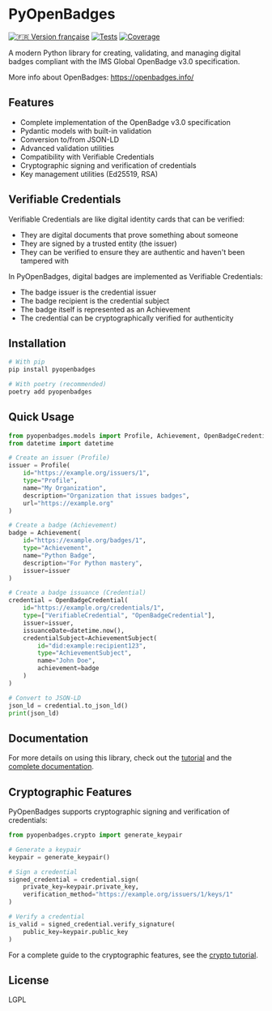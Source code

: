 # PyOpenBadges

[![🇫🇷 Version française](https://img.shields.io/badge/🇫🇷_Version_française-blue.svg)](README.fr.md)
[![Tests](https://img.shields.io/github/actions/workflow/status/username/pyopenbadges/tests.yml?branch=main&label=tests)](https://github.com/username/pyopenbadges/actions)
[![Coverage](https://img.shields.io/codecov/c/github/username/pyopenbadges)](https://codecov.io/gh/username/pyopenbadges)

A modern Python library for creating, validating, and managing digital badges compliant with the IMS Global OpenBadge v3.0 specification.

More info about OpenBadges: https://openbadges.info/

## Features

- Complete implementation of the OpenBadge v3.0 specification
- Pydantic models with built-in validation
- Conversion to/from JSON-LD
- Advanced validation utilities
- Compatibility with Verifiable Credentials
- Cryptographic signing and verification of credentials
- Key management utilities (Ed25519, RSA)

## Verifiable Credentials

Verifiable Credentials are like digital identity cards that can be verified:

- They are digital documents that prove something about someone
- They are signed by a trusted entity (the issuer)
- They can be verified to ensure they are authentic and haven't been tampered with

In PyOpenBadges, digital badges are implemented as Verifiable Credentials:
- The badge issuer is the credential issuer
- The badge recipient is the credential subject
- The badge itself is represented as an Achievement
- The credential can be cryptographically verified for authenticity

## Installation

```bash
# With pip
pip install pyopenbadges

# With poetry (recommended)
poetry add pyopenbadges
```

## Quick Usage

```python
from pyopenbadges.models import Profile, Achievement, OpenBadgeCredential, AchievementSubject
from datetime import datetime

# Create an issuer (Profile)
issuer = Profile(
    id="https://example.org/issuers/1",
    type="Profile",
    name="My Organization",
    description="Organization that issues badges",
    url="https://example.org"
)

# Create a badge (Achievement)
badge = Achievement(
    id="https://example.org/badges/1",
    type="Achievement",
    name="Python Badge",
    description="For Python mastery",
    issuer=issuer
)

# Create a badge issuance (Credential)
credential = OpenBadgeCredential(
    id="https://example.org/credentials/1",
    type=["VerifiableCredential", "OpenBadgeCredential"],
    issuer=issuer,
    issuanceDate=datetime.now(),
    credentialSubject=AchievementSubject(
        id="did:example:recipient123",
        type="AchievementSubject",
        name="John Doe",
        achievement=badge
    )
)

# Convert to JSON-LD
json_ld = credential.to_json_ld()
print(json_ld)
```

## Documentation

For more details on using this library, check out the [tutorial](TUTORIAL.md) and the [complete documentation](DOCUMENTATION.md).

## Cryptographic Features

PyOpenBadges supports cryptographic signing and verification of credentials:

```python
from pyopenbadges.crypto import generate_keypair

# Generate a keypair
keypair = generate_keypair()

# Sign a credential
signed_credential = credential.sign(
    private_key=keypair.private_key,
    verification_method="https://example.org/issuers/1/keys/1"
)

# Verify a credential
is_valid = signed_credential.verify_signature(
    public_key=keypair.public_key
)
```

For a complete guide to the cryptographic features, see the [crypto tutorial](TUTORIAL.crypto.md).

## License

LGPL

